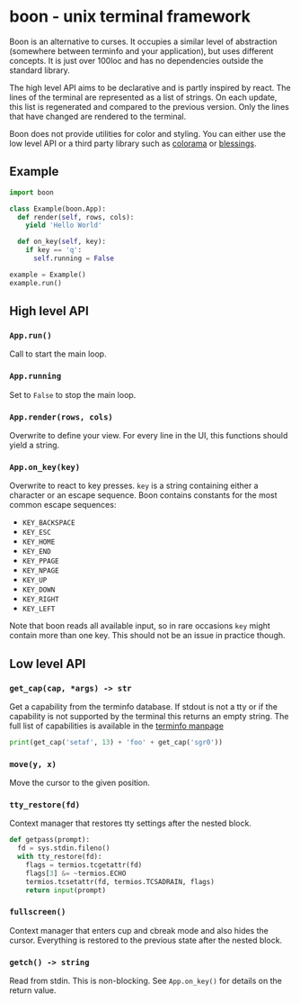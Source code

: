 # boon - unix terminal framework

Boon is an alternative to curses. It occupies a similar level of abstraction
(somewhere between terminfo and your application), but uses different concepts.
It is just over 100loc and has no dependencies outside the standard library.

The high level API aims to be declarative and is partly inspired by react. The
lines of the terminal are represented as a list of strings. On each update,
this list is regenerated and compared to the previous version. Only the lines
that have changed are rendered to the terminal.

Boon does not provide utilities for color and styling. You can either use the
low level API or a third party library such as
[colorama](https://github.com/tartley/colorama/) or
[blessings](https://github.com/erikrose/blessings/).


## Example

```python
import boon

class Example(boon.App):
  def render(self, rows, cols):
    yield 'Hello World'

  def on_key(self, key):
    if key == 'q':
      self.running = False

example = Example()
example.run()
```


## High level API

### `App.run()`

Call to start the main loop.

### `App.running`

Set to `False` to stop the main loop.

### `App.render(rows, cols)`

Overwrite to define your view. For every line in the UI, this functions should
yield a string.

### `App.on_key(key)`

Overwrite to react to key presses. `key` is a string containing either a
character or an escape sequence. Boon contains constants for the most common
escape sequences:

- `KEY_BACKSPACE`
- `KEY_ESC`
- `KEY_HOME`
- `KEY_END`
- `KEY_PPAGE`
- `KEY_NPAGE`
- `KEY_UP`
- `KEY_DOWN`
- `KEY_RIGHT`
- `KEY_LEFT`

Note that boon reads all available input, so in rare occasions `key` might
contain more than one key. This should not be an issue in practice though.


## Low level API

### `get_cap(cap, *args) -> str`

Get a capability from the terminfo database. If stdout is not a tty or if the
capability is not supported by the terminal this returns an empty string. The
full list of capabilities is available in the [terminfo
manpage](http://manpages.ubuntu.com/manpages/man5/terminfo.5.html)

```python
print(get_cap('setaf', 13) + 'foo' + get_cap('sgr0'))
```

### `move(y, x)`

Move the cursor to the given position.

### `tty_restore(fd)`

Context manager that restores tty settings after the nested block.

```python
def getpass(prompt):
  fd = sys.stdin.fileno()
  with tty_restore(fd):
    flags = termios.tcgetattr(fd)
    flags[3] &= ~termios.ECHO
    termios.tcsetattr(fd, termios.TCSADRAIN, flags)
    return input(prompt)
```

### `fullscreen()`

Context manager that enters cup and cbreak mode and also hides the cursor.
Everything is restored to the previous state after the nested block.

### `getch() -> string`

Read from stdin. This is non-blocking. See `App.on_key()` for details on the
return value.
